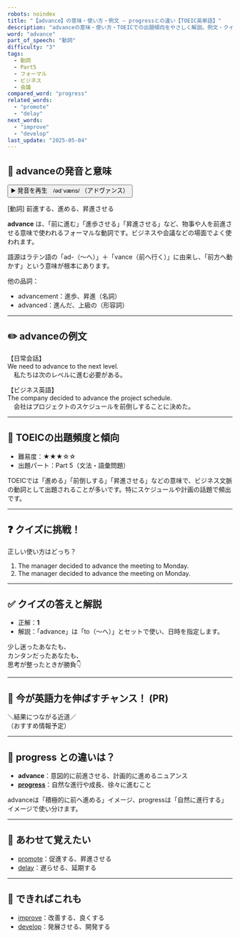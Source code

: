 ```yaml
---
robots: noindex
title: "【advance】の意味・使い方・例文 ― progressとの違い【TOEIC英単語】"
description: "advanceの意味・使い方・TOEICでの出題傾向をやさしく解説。例文・クイズ付きでprogressとの違いもわかりやすく学べます。"
word: "advance"
part_of_speech: "動詞"
difficulty: "3"
tags:
  - 動詞
  - Part5
  - フォーマル
  - ビジネス
  - 会議
compared_word: "progress"
related_words:
  - "promote"
  - "delay"
next_words:
  - "improve"
  - "develop"
last_update: "2025-05-04"
---
```


## 🔰 advanceの発音と意味

<button class="play-audio" onclick="playTTS('advance')">
  <span class="play-audio-main">
    ▶️ 発音を再生　/ədˈvæns/
  </span>
  <span class="play-audio-sub">
    （アドヴァンス）
  </span>
</button>

[動詞] 前進する、進める、昇進させる

**advance** は、「前に進む」「進歩させる」「昇進させる」など、物事や人を前進させる意味で使われるフォーマルな動詞です。ビジネスや会議などの場面でよく使われます。

語源はラテン語の「ad-（～へ）」＋「vance（前へ行く）」に由来し、「前方へ動かす」という意味が根本にあります。

他の品詞：  
- advancement：進歩、昇進（名詞）
- advanced：進んだ、上級の（形容詞）

---

## ✏️ advanceの例文

【日常会話】  
We need to advance to the next level.  
　私たちは次のレベルに進む必要がある。

【ビジネス英語】  
The company decided to advance the project schedule.  
　会社はプロジェクトのスケジュールを前倒しすることに決めた。

---

## 🎯 TOEICの出題頻度と傾向

- 難易度：★★★☆☆
- 出題パート：Part 5（文法・語彙問題）

TOEICでは「進める」「前倒しする」「昇進させる」などの意味で、ビジネス文脈の動詞として出題されることが多いです。特にスケジュールや計画の話題で頻出です。

---

## ❓ クイズに挑戦！

正しい使い方はどっち？

1. The manager decided to advance the meeting to Monday.  
2. The manager decided to advance the meeting on Monday.

---

## ✅ クイズの答えと解説

- 正解：**1**
- 解説：「advance」は「to（～へ）」とセットで使い、日時を指定します。

少し迷ったあなたも、  
カンタンだったあなたも、  
思考が整ったときが勝負👇️

---

## 🚀 今が英語力を伸ばすチャンス！ (PR)

<div class="info-center">
＼結果につながる近道／<br>  
（おすすめ情報予定）
</div>

---

## 🤔  progress との違いは？

- **advance**：意図的に前進させる、計画的に進めるニュアンス
- **[progress](/word/progress/)**：自然な進行や成長、徐々に進むこと

advanceは「積極的に前へ進める」イメージ、progressは「自然に進行する」イメージで使い分けます。

---

## 🧩 あわせて覚えたい

- [promote](/word/promote/)：促進する、昇進させる
- [delay](/word/delay/)：遅らせる、延期する

---

## 📖 できればこれも

- [improve](/word/improve/)：改善する、良くする
- [develop](/word/develop/)：発展させる、開発する

<!-- cvid: aid33_bid32 -->
